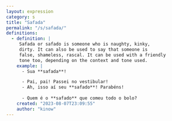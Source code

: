 ```yaml
---
layout: expression
category: s
title: "Safada"
permalink: "/s/safada/"
definitions:
  - definition: |
     Safada or safado is someone who is naughty, kinky,
     dirty. It can also be used to say that someone is
     false, shameless, rascal. It can be used with a friendly
     tone too, depending on the context and tone used.
    example: |
      - Sua **safada**!

      - Pai, pai! Passei no vestibular!
      - Ah, isso aí seu **safado**! Parabéns!
      
      - Quem é o **safado** que comeu todo o bolo?
    created: "2023-08-07T23:09:55"
    author: "kinow"
---
```

